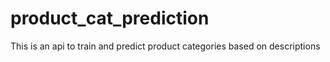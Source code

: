 # product_cat_prediction
This is an api to train and predict product categories based on descriptions
